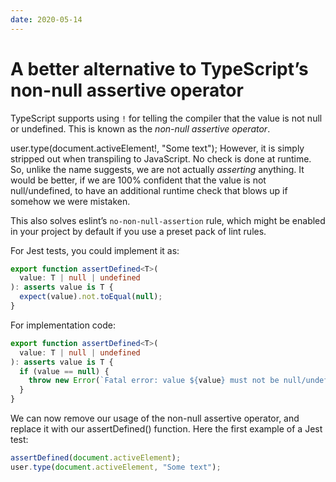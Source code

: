 ```yaml
---
date: 2020-05-14
---
```


# A better alternative to TypeScript’s non-null assertive operator

TypeScript supports using `!` for telling the compiler that the value is not null or undefined. This is known as the _non-null assertive operator_.

user.type(document.activeElement!, "Some text");
However, it is simply stripped out when transpiling to JavaScript. No check is done at runtime. So, unlike the name suggests, we are not actually _asserting_ anything. It would be better, if we are 100% confident that the value is not null/undefined, to have an additional runtime check that blows up if somehow we were mistaken.

This also solves eslint’s `no-non-null-assertion` rule, which might be enabled in your project by default if you use a preset pack of lint rules.

For Jest tests, you could implement it as:

```ts
export function assertDefined<T>(
  value: T | null | undefined
): asserts value is T {
  expect(value).not.toEqual(null);
}
```

For implementation code:

```ts
export function assertDefined<T>(
  value: T | null | undefined
): asserts value is T {
  if (value == null) {
    throw new Error(`Fatal error: value ${value} must not be null/undefined.`);
  }
}
```

We can now remove our usage of the non-null assertive operator, and replace it with our assertDefined() function. Here the first example of a Jest test:

```ts
assertDefined(document.activeElement);
user.type(document.activeElement, "Some text");
```
